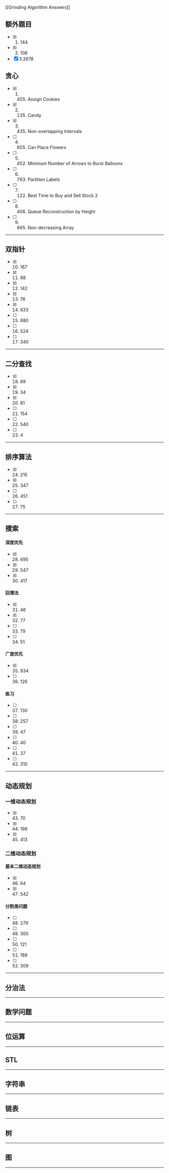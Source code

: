 [[Grinding Algorithm Answers]]
## 额外题目
- [x] 1. 144
- [x] 2. 108
- [x] 3.2678
## 贪心
- [x] 1. 455. Assign Cookies 
- [x] 2. 135. Candy
- [x] 3. 435. Non-overlapping Intervals
- [ ] 4. 605. Can Place Flowers
- [ ] 5. 452. Minimum Number of Arrows to Burst Balloons
- [ ] 6. 763. Partition Labels
- [ ] 7. 122. Best Time to Buy and Sell Stock 2
- [ ] 8. 406. Queue Reconstruction by Height
- [ ] 9. 665. Non-decreasing Array
----
## 双指针
- [x] 10. 167
- [x] 11. 88
- [x] 12. 142
- [x] 13. 76
- [x] 14. 633
- [ ] 15. 680
- [ ] 16. 524
- [ ] 17. 340
----
## 二分查找
- [x] 18. 69
- [x] 19. 34
- [x] 20. 81
- [ ] 21. 154
- [ ] 22. 540
- [ ] 23. 4
----
## 排序算法
- [x] 24. 215
- [x] 25. 347
- [ ] 26. 451
- [ ] 27. 75
----
## 搜索
#### 深度优先
- [x] 28. 695
- [x] 29. 547
- [x] 30. 417
#### 回溯法
- [x] 31. 46
- [x] 32. 77
- [ ] 33. 79
- [ ] 34. 51
#### 广度优先
- [x] 35. 934
- [ ] 36. 126
#### 练习
- [ ] 37. 130
- [ ] 38. 257
- [ ] 39. 47
- [ ] 40. 40
- [ ] 41. 37
- [ ] 42. 310
----
## 动态规划
### 一维动态规划
- [x] 43. 70
- [x] 44. 198
- [x] 45. 413
### 二维动态规划
#### 基本二维动态规划
- [x] 46. 64
- [x] 47. 542
#### 分割类问题
- [ ] 48. 279
- [ ] 49. 300
- [ ] 50. 121
- [ ] 51. 188
- [ ] 52. 309
----
## 分治法
----
## 数学问题
----
## 位运算
----
## STL
----
## 字符串
----
## 链表
----
## 树
----
## 图
----
 